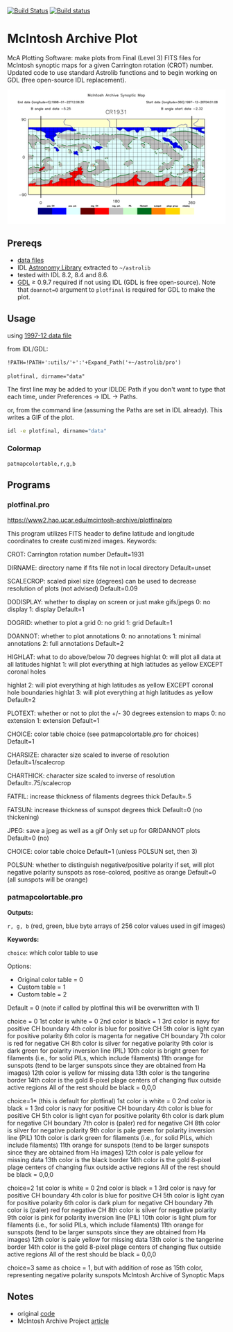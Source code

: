 [![Build Status](https://travis-ci.com/scivision/McIntoshArchivePlot.svg?branch=master)](https://travis-ci.com/scivision/McIntoshArchivePlot)
[![Build status](https://ci.appveyor.com/api/projects/status/rta2e1v6n2ug2696?svg=true)](https://ci.appveyor.com/project/scivision/mcintosharchiveplot)

# McIntosh Archive Plot

McA Plotting Software: make plots from Final (Level 3) FITS files for McIntosh synoptic maps for a given Carrington rotation (CROT) number.
Updated code to use standard Astrolib functions and to begin working on GDL (free open-source IDL replacement).

![image](data/CR1931_final_gridannot_miss_chbound.gif)

## Prereqs

* [data files](https://www.ngdc.noaa.gov/stp/space-weather/solar-data/solar-imagery/composites/synoptic-maps/mc-intosh/ptmc_level3/ptmc_level3_fits/)
* IDL [Astronomy Library](https://idlastro.gsfc.nasa.gov/) extracted to `~/astrolib`
* tested with IDL 8.2, 8.4 and 8.6.
* [GDL](https://www.scivision.co/compiling-gdl-gnudatalanguage-on-ubuntu/) &ge; 0.9.7 required if not using IDL (GDL is free open-source).  Note that `doannot=0` argument to `plotfinal` is required for GDL to make the plot.

## Usage

using [1997-12 data file](https://www.ngdc.noaa.gov/stp/space-weather/solar-data/solar-imagery/composites/synoptic-maps/mc-intosh/ptmc_level3/ptmc_level3_fits/ptmc_compo_sm_19971226_040108_cr1931_l3.fits.gz)

from IDL/GDL:

    !PATH=!PATH+':utils/'+':'+Expand_Path('+~/astrolib/pro')

    plotfinal, dirname="data"

The first line may be added to your IDLDE Path if you don't want to type that each time, under Preferences -> IDL -> Paths.

or, from the command line (assuming the Paths are set in IDL already). 
This writes a GIF of the plot.

```sh
idl -e plotfinal, dirname="data"
```

### Colormap

    patmapcolortable,r,g,b


## Programs


### plotfinal.pro

<https://www2.hao.ucar.edu/mcintosh-archive/plotfinalpro>

This program utilizes FITS header to define latitude and longitude
coordinates to create custimized images. Keywords:

CROT: Carrington rotation number Default=1931

DIRNAME: directory name if fits file not in local directory
Default=unset

SCALECROP: scaled pixel size (degrees) can be used to decrease resolution of plots (not advised) 
Default=0.09

DODISPLAY: whether to display on screen or just make gifs/jpegs 
0: no display 
1: display 
Default=1

DOGRID: whether to plot a grid 
0: no grid 
1: grid 
Default=1

DOANNOT: whether to plot annotations 
0: no annotations 
1: minimal annotations 
2: full annotations Default=2

HIGHLAT: what to do above/below 70 degrees highlat 
0: will plot all data at all latitudes highlat 
1: will plot everything at high latitudes as yellow EXCEPT coronal holes

highlat 
2: will plot everything at high latitudes as yellow EXCEPT coronal hole boundaries highlat 
3: will plot everything at high
latitudes as yellow 
Default=2

PLOTEXT: whether or not to plot the +/- 30 degrees extension to maps 
0: no extension 
1: extension 
Default=1

CHOICE: color table choice (see patmapcolortable.pro for choices)
Default=1

CHARSIZE: character size scaled to inverse of resolution
Default=1/scalecrop

CHARTHICK: character size scaled to inverse of resolution
Default=.75/scalecrop

FATFIL: increase thickness of filaments degrees thick Default=.5

FATSUN: increase thickness of sunspot degrees thick Default=0 (no
thickening)

JPEG: save a jpeg as well as a gif Only set up for GRIDANNOT plots
Default=0 (no)

CHOICE: color table choice Default=1 (unless POLSUN set, then 3)

POLSUN: whether to distinguish negative/positive polarity if set, will
plot negative polarity sunspots as rose-colored, positive as orange
Default=0 (all sunspots will be orange)

### patmapcolortable.pro

**Outputs:**

`r, g, b`
(red, green, blue byte arrays of 256 color values used in gif images) 


**Keywords:**

`choice`: which color table to use

Options: 
* Original color table = 0 
* Custom table = 1 
* Custom table = 2 

Default = 0 (note if called by plotfinal this will be overwritten with 1)

choice = 0 1st color is white 
= 0 2nd color is black 
= 1 3rd color is navy
for positive CH boundary 4th color is blue for positive CH 5th color is
light cyan for positive polarity 6th color is magenta for negative CH
boundary 7th color is red for negative CH 8th color is silver for
negative polarity 9th color is dark green for polarity inversion line
(PIL) 10th color is bright green for filaments (i.e., for solid PILs,
which include filaments) 11th orange for sunspots (tend to be larger
sunspots since they are obtained from Ha images) 12th color is yellow
for missing data 13th color is the tangerine border 14th color is the
gold 8-pixel plage centers of changing flux outside active regions All
of the rest should be black = 0,0,0

choice=1* (this is default for plotfinal) 1st color is white 
= 0 2nd color is black 
= 1 3rd color is navy 
for positive CH boundary 4th color
is blue for positive CH 5th color is light cyan for positive polarity
6th color is dark plum for negative CH boundary 7th color is (paler) red
for negative CH 8th color is silver for negative polarity 9th color is
pale green for polarity inversion line (PIL) 10th color is dark green
for filaments (i.e., for solid PILs, which include filaments) 11th
orange for sunspots (tend to be larger sunspots since they are obtained
from Ha images) 12th color is pale yellow for missing data 13th color is
the black border 14th color is the gold 8-pixel plage centers of
changing flux outside active regions All of the rest should be black =
0,0,0

choice=2 1st color is white 
= 0 2nd color is black 
= 1 3rd color is navy
for positive CH boundary 4th color is blue for positive CH 5th color is
light cyan for positive polarity 6th color is dark plum for negative CH
boundary 7th color is (paler) red for negative CH 8th color is silver
for negative polarity 9th color is pink for polarity inversion line
(PIL) 10th color is light plum for filaments (i.e., for solid PILs,
which include filaments) 11th orange for sunspots (tend to be larger
sunspots since they are obtained from Ha images) 12th color is pale
yellow for missing data 13th color is the tangerine border 14th color is
the gold 8-pixel plage centers of changing flux outside active regions
All of the rest should be black = 0,0,0

choice=3 same as choice = 1, but with addition of rose as 15th color,
representing negative polarity sunspots McIntosh Archive of Synoptic Maps

## Notes

- original [code](https://www2.hao.ucar.edu/mcintosh-archive/plotting-software)
- McIntosh Archive Project [article](https://eos.org/research-spotlights/preserving-a-45-year-record-of-sunspots?utm_source=eos&utm_medium=email&utm_campaign=EosBuzz011918)
